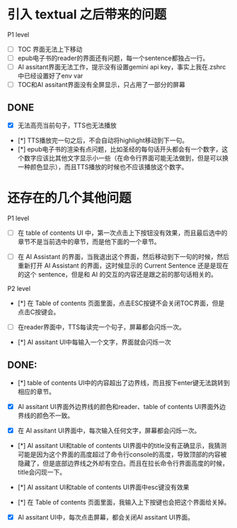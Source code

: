 # 引入 textual 之后带来的问题

P1 level
- [ ] TOC 界面无法上下移动
- [ ] epub电子书的reader的界面还有问题，每一个sentence都独占一行。
- [ ] AI assitant界面无法工作，提示没有设置gemini api key，事实上我在.zshrc中已经设置好了env var
- [ ] TOC和AI assitant界面没有全屏显示，只占用了一部分的屏幕

## DONE
- [x] 无法高亮当前句子，TTS也无法播放
- [*] TTS播放完一句之后，不会自动将highlight移动到下一句。
- [*] epub电子书的渲染有点问题，比如圣经的每句话开头都会有一个数字，这个数字应该比其他文字显示小一些（在命令行界面可能无法做到，但是可以换一种颜色显示），而且TTS播放的时候也不应该播放这个数字。







# 还存在的几个其他问题

P1 level

- [ ] 在 table of contents UI 中，第一次点击上下按钮没有效果，而且最后选中的章节不是当前选中的章节，而是他下面的一个章节。

- [ ] 在 AI Assistant 的界面，当我退出这个界面，然后移动到下一句的时候，然后重新打开 AI Assistant 的界面，这时候显示的 Current Sentence 还是是现在的这个 sentence，但是和 AI 的交互的内容还是跟之前的那句话相关的。 


P2 level
- [*] 在 Table of contents 页面里面，点击ESC按键不会关闭TOC界面，但是点击C按键会。
- [ ] 在reader界面中，TTS每读完一个句子，屏幕都会闪烁一次。
- [*] AI assitant UI中每输入一个文字，界面就会闪烁一次



## DONE:

- [*] table of contents UI中的内容超出了边界线，而且按下enter键无法跳转到相应的章节。

- [x] AI assitant UI界面外边界线的颜色和reader、table of contents UI界面外边界线的颜色不一致。

- [x] 在 AI assitant UI界面中，每次输入任何文字，屏幕都会闪烁一次。

- [*] AI assitant UI和table of contents UI界面中的title没有正确显示，我猜测可能是因为这个界面的高度超过了命令行console的高度，导致顶部的内容被隐藏了，但是底部边界线之外却有空白。而且在拉长命令行界面高度的时候，title会闪现一下。

- [*] AI assitant UI和table of contents UI界面中esc键没有效果

- [*] 在 Table of contents 页面里面，我输入上下按键也会把这个界面给关掉。 

- [x] AI assitant UI中，每次点击屏幕，都会关闭AI assitant UI界面。